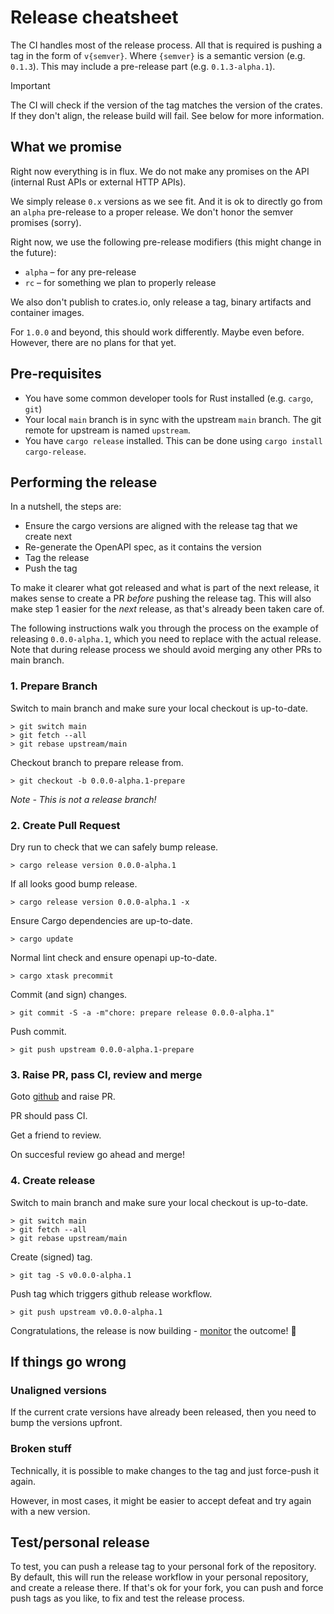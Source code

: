 # Release cheatsheet

The CI handles most of the release process. All that is required is pushing a tag in the form of `v{semver}`. Where
`{semver}` is a semantic version (e.g. `0.1.3`). This may include a pre-release part (e.g. `0.1.3-alpha.1`).

> [!IMPORTANT]
> The CI will check if the version of the tag matches the version of the crates. If they don't align, the release build
> will fail. See below for more information.

## What we promise

Right now everything is in flux. We do not make any promises on the API (internal Rust APIs or external HTTP APIs).

We simply release `0.x` versions as we see fit. And it is ok to directly go from an `alpha` pre-release to a proper
release. We don't honor the semver promises (sorry).

Right now, we use the following pre-release modifiers (this might change in the future):

* `alpha` – for any pre-release
* `rc` – for something we plan to properly release

We also don't publish to crates.io, only release a tag, binary artifacts and container images.

For `1.0.0` and beyond, this should work differently. Maybe even before. However, there are no plans for that yet.

## Pre-requisites

* You have some common developer tools for Rust installed (e.g. `cargo`, `git`)
* Your local `main` branch is in sync with the upstream `main` branch. The git remote for upstream is named `upstream`.
* You have `cargo release` installed. This can be done using `cargo install cargo-release`.

## Performing the release

In a nutshell, the steps are:

* Ensure the cargo versions are aligned with the release tag that we create next
* Re-generate the OpenAPI spec, as it contains the version
* Tag the release
* Push the tag

To make it clearer what got released and what is part of the next release, it makes sense to create a PR *before*
pushing the release tag. This will also make step 1 easier for the *next* release, as that's already been taken care of.

The following instructions walk you through the process on the example of releasing `0.0.0-alpha.1`, which you need
to replace with the actual release. Note that during release process we should avoid merging any other PRs to main branch.


### 1. Prepare Branch 

Switch to main branch and make sure your local checkout is up-to-date.
```shell
> git switch main
> git fetch --all
> git rebase upstream/main
```

Checkout branch to prepare release from.
```shell
> git checkout -b 0.0.0-alpha.1-prepare
```

_Note - This is not a release branch!_

### 2. Create Pull Request

Dry run to check that we can safely bump release.
```shell
> cargo release version 0.0.0-alpha.1
```

If all looks good bump release.
```shell
> cargo release version 0.0.0-alpha.1 -x
```

Ensure Cargo dependencies are up-to-date.
```shell
> cargo update
```

Normal lint check and ensure openapi up-to-date.
```shell
> cargo xtask precommit
```

Commit (and sign) changes.
```shell
> git commit -S -a -m"chore: prepare release 0.0.0-alpha.1"
```

Push commit.
```shell
> git push upstream 0.0.0-alpha.1-prepare
```

### 3. Raise PR, pass CI, review and merge

Goto [github](https://github.com/trustification/trustify/pulls) and raise PR.

PR should pass CI. 

Get a friend to review.

On succesful review go ahead and merge!

### 4. Create release

Switch to main branch and make sure your local checkout is up-to-date.
```shell
> git switch main
> git fetch --all
> git rebase upstream/main
```

Create (signed) tag. 
```shell
> git tag -S v0.0.0-alpha.1
```

Push tag which triggers github release workflow. 
```shell
> git push upstream v0.0.0-alpha.1
```
Congratulations, the release is now building - [monitor](https://github.com/trustification/trustify/actions) the outcome! 🎂

## If things go wrong

### Unaligned versions

If the current crate versions have already been released, then you need to bump the versions upfront.

### Broken stuff

Technically, it is possible to make changes to the tag and just force-push it again.

However, in most cases, it might be easier to accept defeat and try again with a new version.

## Test/personal release

To test, you can push a release tag to your personal fork of the repository. By default, this will run the release
workflow in your personal repository, and create a release there. If that's ok for your fork, you can push and force
push tags as you like, to fix and test the release process.



